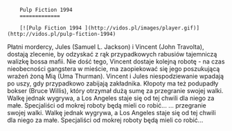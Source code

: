 
        Pulp Fiction 1994 
        =============
        
        [![Pulp Fiction 1994 ](http://vidos.pl/images/player.gif)](http://vidos.pl/pulp-fiction-1994)
        
        
 Płatni mordercy, Jules (Samuel L. Jackson) i Vincent (John Travolta), dostają zlecenie, by odzyskać z rąk przypadkowych rabusiów tajemniczą walizkę bossa mafii. Nie dość tego, Vincent dostaje kolejną robotę - na czas nieobecności gangstera w mieście, ma zaopiekować się jego poszukującą wrażeń żoną Mią (Uma Thurman). Vincent i Jules niespodziewanie wpadają po uszy, gdy przypadkowo zabijają zakładnika. Kłopoty ma też podupadły bokser (Bruce Willis), który otrzymał dużą sumę za przegranie swojej walki. Walkę jednak wygrywa, a Los Angeles staje się od tej chwili dla niego za małe. Specjaliści od mokrej roboty będą mieli co robić...  ... przegranie swojej walki. Walkę jednak wygrywa, a Los Angeles staje się od tej chwili dla niego za małe. Specjaliści od mokrej roboty będą mieli co robić...
    